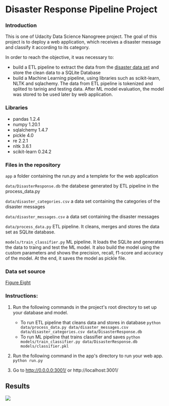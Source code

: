 # Disaster Response Pipeline Project

### Introduction

This is one of Udacity Data Science Nanogreee project. The goal of this project is to deploy a web application, which receives a disaster message and classify it according to its category.

In order to reach the objective, it was necessary to:
- build a ETL pipeline to extract the data from the [disaster data set](https://www.figure-eight.com/dataset/combined-disaster-response-data/) and store the clean data to a SQLite Database
- build a Machine Learning pipeline, using libraries such as scikit-learn, NLTK and sqlachemy. The data from ETL pipeline is tokenized and splited to tarinig and testing data. After ML model evaluation, the model was stored to be used later by web application.

### Libraries
- pandas 1.2.4
- numpy 1.20.1
- sqlalchemy 1.4.7
- pickle 4.0
- re 2.2.1
- nltk 3.6.1
- scikit-learn 0.24.2


### Files in the repository
```app``` a folder containing the run.py and a templete for the web application

```data/DisasterResponse.db``` the databese generated by ETL pipeline in the process_data.py

```data/disaster_categories.csv``` a data set containing the categories of the disaster messages

```data/disaster_messages.csv``` a data set containing the disaster messages

```data/process_data.py``` ETL pipeline. It cleans, merges and stores the data set as SQLite database.

```models/train_classifier.py``` ML pipeline. It loads the SQLite and generates the data to traing and test the ML model. It also build the model using the custom parameters and shows the precision, recall, f1-score and accuracy of the model. At the end, it saves the model as pickle file.

### Data set source
[Figure Eight](https://www.figure-eight.com/dataset/combined-disaster-response-data/)

### Instructions:
1. Run the following commands in the project's root directory to set up your database and model.

    - To run ETL pipeline that cleans data and stores in database
        `python data/process_data.py data/disaster_messages.csv data/disaster_categories.csv data/DisasterResponse.db`
    - To run ML pipeline that trains classifier and saves
        `python models/train_classifier.py data/DisasterResponse.db models/classifier.pkl`

2. Run the following command in the app's directory to run your web app.
    `python run.py`

3. Go to http://0.0.0.0:3001/ or http://localhost:3001/

## Results
![](img_samples/web_application_sample.JPG)
